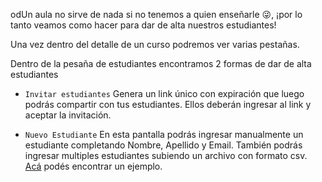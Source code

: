 odUn aula no sirve de nada si no tenemos a quien enseñarle :stuck_out_tongue_winking_eye:, ¡por lo tanto veamos como hacer para dar de alta nuestros estudiantes!

Una vez dentro del detalle de un curso podremos ver varias pestañas.
<div class="mu-browser" style="padding:0"> 
</div>

Dentro de la pesaña de estudiantes encontramos 2 formas de dar de alta estudiantes

* `Invitar estudiantes` Genera un link único con expiración que luego podrás compartir con tus estudiantes. Ellos deberán ingresar al link y aceptar la invitación.
<div class="mu-browser" style="padding:0"> 
</div>

* `Nuevo Estudiante` En esta pantalla podrás ingresar manualmente un estudiante completando Nombre, Apellido y Email. También podrás ingresar multiples estudiantes subiendo un archivo con formato csv. <a href="https://raw.githubusercontent.com/MumukiProject/mumuki-guia-text-primeros-pasos-en-el-aula/master/00003_Agregando%20estudiantes/estudiantes.csv" download> Acá</a> podés encontrar un ejemplo.

<div class="mu-browser" style="padding:0"> 
</div>